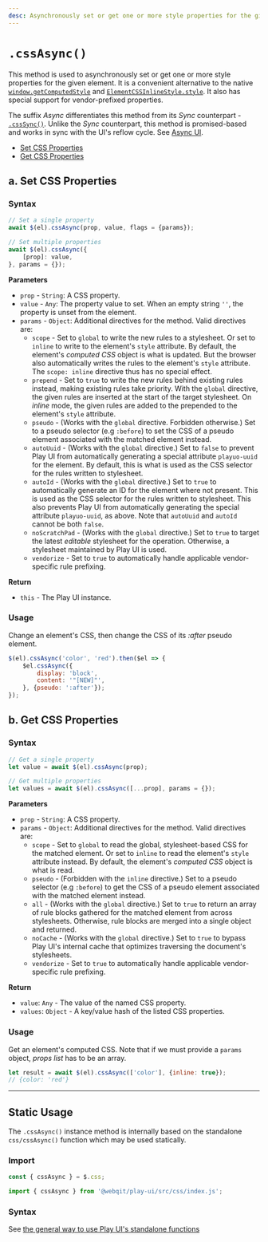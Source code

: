 ```yaml
---
desc: Asynchronously set or get one or more style properties for the given element.
---
```

# `.cssAsync()`

This method is used to asynchronously set or get one or more style properties for the given element. It is a convenient alternative to the native [`window.getComputedStyle`](https://developer.mozilla.org/en-US/docs/Web/API/Window/getComputedStyle) and [`ElementCSSInlineStyle.style`](https://developer.mozilla.org/en-US/docs/Web/API/ElementCSSInlineStyle/style). It also has special support for vendor-prefixed properties.

The suffix *Async* differentiates this method from its *Sync* counterpart - [`.cssSync()`](../csssync). Unlike the *Sync* counterpart, this method is promised-based and works in sync with the UI's reflow cycle. See [Async UI](../../concepts#async-ui).

+ [Set CSS Properties](#a-set-css-properties)
+ [Get CSS Properties](#b-get-css-properties)

## a. Set CSS Properties

### Syntax

```js
// Set a single property
await $(el).cssAsync(prop, value, flags = {params});

// Set multiple properties
await $(el).cssAsync({
    [prop]: value,
}, params = {});
```

**Parameters**

+ `prop` - `String`: A CSS property.
+ `value` - `Any`: The property value to set. When an empty string `''`, the property is unset from the element.
+ `params` - `Object`: Additional directives for the method. Valid directives are:
    + `scope` - Set to `global` to write the new rules to a stylesheet. Or set to `inline` to write to the element's `style` attribute. By default, the element's *computed CSS* object is what is updated. But the browser also automatically writes the rules to the element's `style` attribute. The `scope: inline` directive thus has no special effect.
    + `prepend` - Set to `true` to write the new rules behind existing rules instead, making existing rules take priority. With the `global` directive, the given rules are inserted at the start of the target stylesheet. On *inline* mode, the given rules are added to the prepended to the element's `style` attribute.
    + `pseudo` - (Works with the `global` directive. Forbidden otherwise.) Set to a pseudo selector (e.g `:before`) to set the CSS of a pseudo element associated with the matched element instead.
    + `autoUuid` - (Works with the `global` directive.) Set to `false` to prevent Play UI from automatically generating a special attribute `playuo-uuid` for the element. By default, this is what is used as the CSS selector for the rules written to stylesheet.
    + `autoId` - (Works with the `global` directive.) Set to `true` to automatically generate an ID for the element where not present. This is used as the CSS selector for the rules written to stylesheet. This also prevents Play UI from automatically generating the special attribute `playuo-uuid`, as above. Note that `autoUuid` and `autoId` cannot be both `false`.
    + `noScratchPad` - (Works with the `global` directive.) Set to `true` to target the latest *editable* stylesheet for the operation. Otherwise, a stylesheet maintained by Play UI is used.
    + `vendorize` - Set to `true` to automatically handle applicable vendor-specific rule prefixing.

**Return**

+ `this` - The Play UI instance.

### Usage

Change an element's CSS, then change the CSS of its *:after* pseudo element.

```js
$(el).cssAsync('color', 'red').then($el => {
    $el.cssAsync({
        display: 'block',
        content: '"[NEW]"',
    }, {pseudo: ':after'});
});
```

## b. Get CSS Properties

### Syntax

```js
// Get a single property
let value = await $(el).cssAsync(prop);

// Get multiple properties
let values = await $(el).cssAsync([...prop], params = {});
```

**Parameters**

+ `prop` - `String`: A CSS property.
+ `params` - `Object`: Additional directives for the method. Valid directives are:
    + `scope` - Set to `global` to read the global, stylesheet-based CSS for the matched element. Or set to `inline` to read the element's `style` attribute instead. By default, the element's *computed CSS* object is what is read.
    + `pseudo` - (Forbidden with the `inline` directive.) Set to a pseudo selector (e.g `:before`) to get the CSS of a pseudo element associated with the matched element instead.
    + `all` - (Works with the `global` directive.) Set to `true` to return an array of rule blocks gathered for the matched element from across stylesheets. Otherwise, rule blocks are merged into a single object and returned.
    + `noCache` - (Works with the `global` directive.) Set to `true` to bypass Play UI's internal cache that optimizes traversing the document's stylesheets.
    + `vendorize` - Set to `true` to automatically handle applicable vendor-specific rule prefixing.

**Return**

+ `value`: `Any` - The value of the named CSS property.
+ `values`: `Object` - A key/value hash of the listed CSS properties.

### Usage

Get an element's computed CSS. Note that if we must provide a `params` object, *props list* has to be an array.

```js
let result = await $(el).cssAsync(['color'], {inline: true});
// {color: 'red'}
```

------

## Static Usage

The `.cssAsync()` instance method is internally based on the standalone `css/cssAsync()` function which may be used statically.

### Import

```js
const { cssAsync } = $.css;
```
```js
import { cssAsync } from '@webqit/play-ui/src/css/index.js';
```

### Syntax

See [the general way to use Play UI's standalone functions](../../../quickstart#use-as-descrete-utilities)